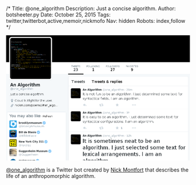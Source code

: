/*
Title: @one_algorithm
Description: Just a concise algorithm.
Author: botsheeter.py
Date: October 25, 2015
Tags: twitter,twitterbot,active,memoir,nickmofo
Nav: hidden
Robots: index,follow
*/

[![](/content/bots/twitterbots/images/one_algorithm.png)](https://twitter.com/one_algorithm)

[@one_algorithm](https://twitter.com/one_algorithm) is a Twitter bot created by [Nick Montfort](https://twitter.com/nickmofo) that describes the life of an anthropomorphic algorithm.

